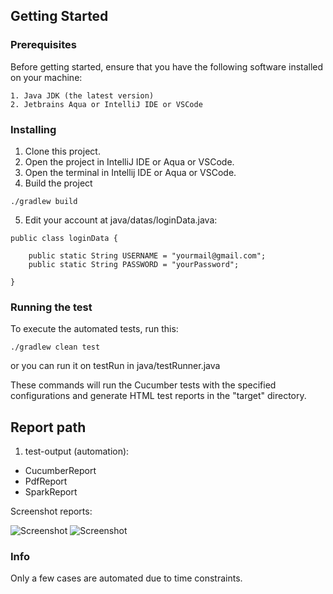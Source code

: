 ## Getting Started


### Prerequisites

Before getting started, ensure that you have the following software installed on your machine:

```
1. Java JDK (the latest version)
2. Jetbrains Aqua or IntelliJ IDE or VSCode
```

### Installing
1. Clone this project.
2. Open the project in IntelliJ IDE or Aqua or VSCode.
3. Open the terminal in Intellij IDE or Aqua or VSCode.
4. Build the project

```
./gradlew build

```
5. Edit your account at java/datas/loginData.java:
```
public class loginData {

    public static String USERNAME = "yourmail@gmail.com";
    public static String PASSWORD = "yourPassword";

}
```


### Running the test

To execute the automated tests, run this: 
```
./gradlew clean test

```
or you can run it on testRun in java/testRunner.java

These commands will run the Cucumber tests with the specified configurations and generate HTML test reports in the "target" directory.


## Report path
1. test-output (automation): 
- CucumberReport
- PdfReport
- SparkReport

Screenshot reports:

![Screenshot](https://drive.google.com/file/d/1gIYZqwmuDv9F7G5SLS1EgdCzitTs3ikE)
![Screenshot](https://drive.google.com/file/d/1R74QYcCrykzIAVF1DpdX-7Y5LRywTeBR)

### Info
Only a few cases are automated due to time constraints.

